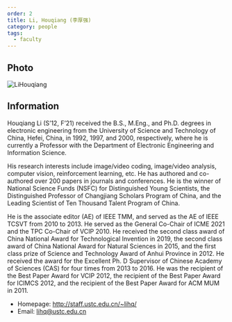 ```yaml
---
order: 2
title: Li, Houqiang (李厚强)
category: people
tags:
  - faculty
---
```


## Photo

![LiHouqiang](http://staff.ustc.edu.cn/~lihq/assets/images/main_400x300.jpg)

## Information

Houqiang Li (S’12, F’21) received the B.S., M.Eng., and Ph.D. degrees in electronic engineering from the University of Science and Technology of China, Hefei, China, in 1992, 1997, and 2000, respectively, where he is currently a Professor with the Department of Electronic Engineering and Information Science.

His research interests include image/video coding, image/video analysis, computer vision, reinforcement learning, etc. He has authored and co-authored over 200 papers in journals and conferences. He is the winner of National Science Funds (NSFC) for Distinguished Young Scientists, the Distinguished Professor of Changjiang Scholars Program of China, and the Leading Scientist of Ten Thousand Talent Program of China.

He is the associate editor (AE) of IEEE TMM, and served as the AE of IEEE TCSVT from 2010 to 2013. He served as the General Co-Chair of ICME 2021 and the TPC Co-Chair of VCIP 2010. He received the second class award of China National Award for Technological Invention in 2019, the second class award of China National Award for Natural Sciences in 2015, and the first class prize of Science and Technology Award of Anhui Province in 2012. He received the award for the Excellent Ph. D Supervisor of Chinese Academy of Sciences (CAS) for four times from 2013 to 2016. He was the recipient of the Best Paper Award for VCIP 2012, the recipient of the Best Paper Award for ICIMCS 2012, and the recipient of the Best Paper Award for ACM MUM in 2011.

- Homepage: <http://staff.ustc.edu.cn/~lihq/>
- Email: lihq@ustc.edu.cn
